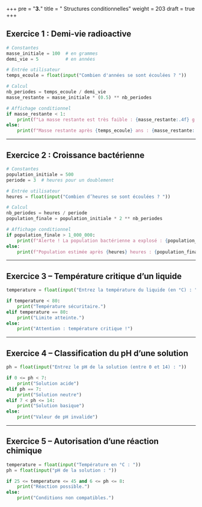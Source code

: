 +++
pre = "<b>3.</b>"
title = " Structures conditionnelles"
weight = 203
draft = true
+++


## Exercice 1 : Demi-vie radioactive

```python
# Constantes
masse_initiale = 100  # en grammes
demi_vie = 5          # en années

# Entrée utilisateur
temps_ecoule = float(input("Combien d'années se sont écoulées ? "))

# Calcul
nb_periodes = temps_ecoule / demi_vie
masse_restante = masse_initiale * (0.5) ** nb_periodes

# Affichage conditionnel
if masse_restante < 1:
    print(f"La masse restante est très faible : {masse_restante:.4f} g. L’isotope est presque entièrement désintégré.")
else:
    print(f"Masse restante après {temps_ecoule} ans : {masse_restante:.2f} g.")
```

---

## Exercice 2 : Croissance bactérienne

```python
# Constantes
population_initiale = 500
periode = 3  # heures pour un doublement

# Entrée utilisateur
heures = float(input("Combien d’heures se sont écoulées ? "))

# Calcul
nb_periodes = heures / periode
population_finale = population_initiale * 2 ** nb_periodes

# Affichage conditionnel
if population_finale > 1_000_000:
    print(f"Alerte ! La population bactérienne a explosé : {population_finale:.0f} bactéries.")
else:
    print(f"Population estimée après {heures} heures : {population_finale:.0f} bactéries.")
```



---

## Exercice 3 – Température critique d’un liquide

```python
temperature = float(input("Entrez la température du liquide (en °C) : "))

if temperature < 80:
    print("Température sécuritaire.")
elif temperature == 80:
    print("Limite atteinte.")
else:
    print("Attention : température critique !")
```

---

## Exercice 4 – Classification du pH d’une solution

```python
ph = float(input("Entrez le pH de la solution (entre 0 et 14) : "))

if 0 <= ph < 7:
    print("Solution acide")
elif ph == 7:
    print("Solution neutre")
elif 7 < ph <= 14:
    print("Solution basique")
else:
    print("Valeur de pH invalide")
```

---

## Exercice 5 – Autorisation d’une réaction chimique

```python
temperature = float(input("Température en °C : "))
ph = float(input("pH de la solution : "))

if 25 <= temperature <= 45 and 6 <= ph <= 8:
    print("Réaction possible.")
else:
    print("Conditions non compatibles.")
```